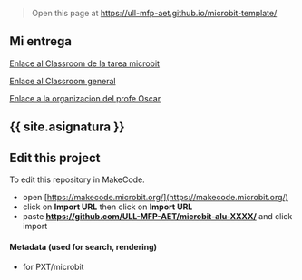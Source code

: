 
> Open this page at <https://ull-mfp-aet.github.io/microbit-template/>

## Mi entrega

[Enlace al Classroom de la tarea microbit](https://classroom.github.com/classrooms/149104093-ull-mfp-aet-2324-alu0100332025/assignments/tecnologia-3-microbit-oscar)

[Enlace al Classroom general](https://classroom.github.com/classrooms/149104093-ull-mfp-aet-2324-alu0100332025)

[Enlace a la organizacion del profe Oscar](https://github.com/ull-mfp-aet-2324-alu0100332025)

## {{ site.asignatura }}
## Edit this project

To edit this repository in MakeCode.

* open [https://makecode.microbit.org/](https://makecode.microbit.org/)
* click on **Import URL** then click on **Import URL**
* paste **https://github.com/ULL-MFP-AET/microbit-alu-XXXX/** and click import

#### Metadata (used for search, rendering)

* for PXT/microbit


<script src="https://makecode.com/gh-pages-embed.js">
</script>
<script>makeCodeRender("{{ site.makecode.home_url }}", "{{ site.github.owner_name }}/{{ site.github.repository_name }}");
</script>
